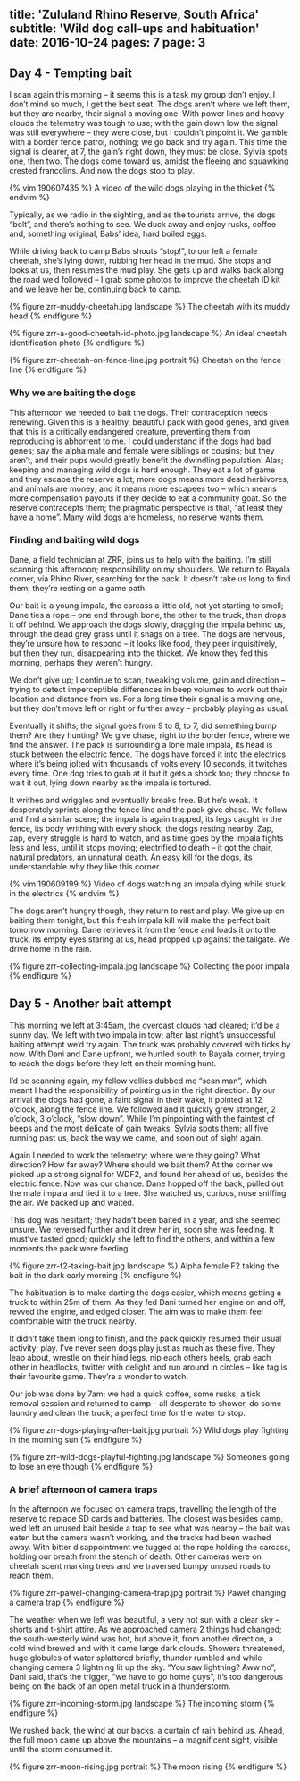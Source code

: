 title: 'Zululand Rhino Reserve, South Africa'
subtitle: 'Wild dog call-ups and habituation'
date: 2016-10-24
pages: 7
page: 3
---

## Day 4 - Tempting bait

I scan again this morning – it seems this is a task my group don’t enjoy. I don’t mind so much, I get the best seat. The dogs aren’t where we left them, but they are nearby, their signal a moving one. With power lines and heavy clouds the telemetry was tough to use; with the gain down low the signal was still everywhere – they were close, but I couldn’t pinpoint it. We gamble with a border fence patrol, nothing; we go back and try again. This time the signal is clearer, at 7, the gain’s right down, they must be close. Sylvia spots one, then two. The dogs come toward us, amidst the fleeing and squawking crested francolins. And now the dogs stop to play.

{% vim 190607435 %}
A video of the wild dogs playing in the thicket
{% endvim %}

Typically, as we radio in the sighting, and as the tourists arrive, the dogs “bolt”, and there’s nothing to see. We duck away and enjoy rusks, coffee and, something original, Babs’ idea, hard boiled eggs.

While driving back to camp Babs shouts “stop!”, to our left a female cheetah, she’s lying down, rubbing her head in the mud. She stops and looks at us, then resumes the mud play. She gets up and walks back along the road we’d followed – I grab some photos to improve the cheetah ID kit and we leave her be, continuing back to camp.

{% figure zrr-muddy-cheetah.jpg landscape %}
The cheetah with its muddy head
{% endfigure %}

{% figure zrr-a-good-cheetah-id-photo.jpg landscape %}
An ideal cheetah identification photo
{% endfigure %}

{% figure zrr-cheetah-on-fence-line.jpg portrait %}
Cheetah on the fence line
{% endfigure %}

### Why we are baiting the dogs

This afternoon we needed to bait the dogs. Their contraception needs renewing. Given this is a healthy, beautiful pack with good genes, and given that this is a critically endangered creature, preventing them from reproducing is abhorrent to me. I could understand if the dogs had bad genes; say the alpha male and female were siblings or cousins; but they aren’t, and their pups would greatly benefit the dwindling population. Alas; keeping and managing wild dogs is hard enough. They eat a lot of game and they escape the reserve a lot; more dogs means more dead herbivores, and animals are money; and it means more escapees too – which means more compensation payouts if they decide to eat a community goat. So the reserve contracepts them; the pragmatic perspective is that, “at least they have a home”. Many wild dogs are homeless, no reserve wants them.

### Finding and baiting wild dogs

Dane, a field technician at ZRR, joins us to help with the baiting. I’m still scanning this afternoon; responsibility on my shoulders. We return to Bayala corner, via Rhino River, searching for the pack. It doesn’t take us long to find them; they’re resting on a game path.

Our bait is a young impala, the carcass a little old, not yet starting to smell; Dane ties a rope – one end through bone, the other to the truck, then drops it off behind. We approach the dogs slowly, dragging the impala behind us, through the dead grey grass until it snags on a tree. The dogs are nervous, they’re unsure how to respond – it looks like food, they peer inquisitively, but then they run, disappearing into the thicket. We know they fed this morning, perhaps they weren’t hungry.

We don’t give up; I continue to scan, tweaking volume, gain and direction – trying to detect imperceptible differences in beep volumes to work out their location and distance from us. For a long time their signal is a moving one, but they don’t move left or right or further away – probably playing as usual.

Eventually it shifts; the signal goes from 9 to 8, to 7, did something bump them? Are they hunting? We give chase, right to the border fence, where we find the answer. The pack is surrounding a lone male impala, its head is stuck between the electric fence. The dogs have forced it into the electrics where it’s being jolted with thousands of volts every 10 seconds, it twitches every time. One dog tries to grab at it but it gets a shock too; they choose to wait it out, lying down nearby as the impala is tortured.

It writhes and wriggles and eventually breaks free. But he’s weak. It desperately sprints along the fence line and the pack give chase. We follow and find a similar scene; the impala is again trapped, its legs caught in the fence, its body writhing with every shock; the dogs resting nearby. Zap, zap, every struggle is hard to watch, and as time goes by the impala fights less and less, until it stops moving; electrified to death – it got the chair, natural predators, an unnatural death. An easy kill for the dogs, its understandable why they like this corner.

{% vim 190609199 %}
Video of dogs watching an impala dying while stuck in the electrics
{% endvim %}

The dogs aren’t hungry though, they return to rest and play. We give up on baiting them tonight, but this fresh impala kill will make the perfect bait tomorrow morning. Dane retrieves it from the fence and loads it onto the truck, its empty eyes staring at us, head propped up against the tailgate. We drive home in the rain.

{% figure zrr-collecting-impala.jpg landscape %}
Collecting the poor impala
{% endfigure %}

## Day 5 - Another bait attempt

This morning we left at 3:45am, the overcast clouds had cleared; it’d be a sunny day. We left with two impala in tow; after last night’s unsuccessful baiting attempt we’d try again. The truck was probably covered with ticks by now. With Dani and Dane upfront, we hurtled south to Bayala corner, trying to reach the dogs before they left on their morning hunt.

I’d be scanning again, my fellow vollies dubbed me “scan man”, which meant I had the responsibility of pointing us in the right direction. By our arrival the dogs had gone, a faint signal in their wake, it pointed at 12 o’clock, along the fence line. We followed and it quickly grew stronger, 2 o’clock, 3 o’clock, “slow down”. While I’m pinpointing with the faintest of beeps and the most delicate of gain tweaks, Sylvia spots them; all five running past us, back the way we came, and soon out of sight again.

Again I needed to work the telemetry; where were they going? What direction? How far away? Where should we bait them? At the corner we picked up a strong signal for WDF2, and found her ahead of us, besides the electric fence. Now was our chance. Dane hopped off the back, pulled out the male impala and tied it to a tree. She watched us, curious, nose sniffing the air. We backed up and waited.

This dog was hesitant; they hadn’t been baited in a year, and she seemed unsure. We reversed further and it drew her in, soon she was feeding. It must’ve tasted good; quickly she left to find the others, and within a few moments the pack were feeding.

{% figure zrr-f2-taking-bait.jpg landscape %}
Alpha female F2 taking the bait in the dark early morning
{% endfigure %}

The habituation is to make darting the dogs easier, which means getting a truck to within 25m of them. As they fed Dani turned her engine on and off, revved the engine, and edged closer. The aim was to make them feel comfortable with the truck nearby.

It didn’t take them long to finish, and the pack quickly resumed their usual activity; play. I’ve never seen dogs play just as much as these five. They leap about, wrestle on their hind legs, nip each others heels, grab each other in headlocks, twitter with delight and run around in circles – like tag is their favourite game. They’re a wonder to watch.

Our job was done by 7am; we had a quick coffee, some rusks; a tick removal session and returned to camp – all desperate to shower, do some laundry and clean the truck; a perfect time for the water to stop.

{% figure zrr-dogs-playing-after-bait.jpg portrait %}
Wild dogs play fighting in the morning sun
{% endfigure %}

{% figure zrr-wild-dogs-playful-fighting.jpg landscape %}
Someone’s going to lose an eye though
{% endfigure %}

### A brief afternoon of camera traps

In the afternoon we focused on camera traps, travelling the length of the reserve to replace SD cards and batteries. The closest was besides camp, we’d left an unused bait beside a trap to see what was nearby – the bait was eaten but the camera wasn’t working, and the tracks had been washed away. With bitter disappointment we tugged at the rope holding the carcass, holding our breath from the stench of death. Other cameras were on cheetah scent marking trees and we traversed bumpy unused roads to reach them.

{% figure zrr-pawel-changing-camera-trap.jpg portrait %}
Paweł changing a camera trap
{% endfigure %}

The weather when we left was beautiful, a very hot sun with a clear sky – shorts and t-shirt attire. As we approached camera 2 things had changed; the south-westerly wind was hot, but above it, from another direction, a cold wind brewed and with it came large dark clouds. Showers threatened, huge globules of water splattered briefly, thunder rumbled and while changing camera 3 lightning lit up the sky. “You saw lightning? Aww no”, Dani said, that’s the trigger, “we have to go home guys”, it’s too dangerous being on the back of an open metal truck in a thunderstorm.

{% figure zrr-incoming-storm.jpg landscape %}
The incoming storm
{% endfigure %}

We rushed back, the wind at our backs, a curtain of rain behind us. Ahead, the full moon came up above the mountains – a magnificent sight, visible until the storm consumed it.

{% figure zrr-moon-rising.jpg portrait %}
The moon rising
{% endfigure %}
